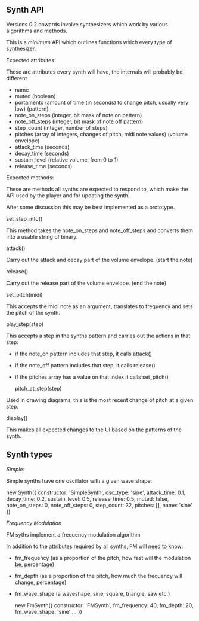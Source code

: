Synth API
---------

Versions 0.2 onwards involve synthesizers which work by various algorithms and methods.

This is a *minimum* API which outlines functions which every type of synthesizer.

Expected attributes:

These are attributes every synth will have, the internals will probably be different

* name
* muted (boolean)
* portamento (amount of time (in seconds) to change pitch, usually very low)
(pattern)
* note_on_steps (integer, bit mask of note on pattern)
* note_off_steps (integer, bit mask of note off pattern)
* step_count (integer, number of steps)
* pitches (array of integers, changes of pitch, midi note values)
(volume envelope)
* attack_time (seconds)
* decay_time (seconds)
* sustain_level (relative volume, from 0 to 1)
* release_time (seconds)

Expected methods:

These are methods all synths are expected to respond to, which make the API used by the player and for updating the synth.

After some discussion this may be best implemented as a prototype.

  set_step_info()

This method takes the note_on_steps and note_off_steps and converts them into a usable string of binary.

  attack()

Carry out the attack and decay part of the volume envelope.
(start the note)

  release()

Carry out the release part of the volume envelope.
(end the note)

  set_pitch(midi)

This accepts the midi note as an argument, translates to frequency and sets the pitch of the synth.

  play_step(step)

This accepts a step in the synths pattern and carries out the actions in that step:

* if the note_on pattern includes that step, it calls attack()
* if the note_off pattern includes that step, it calls release()
* if the pitches array has a value on that index it calls set_pitch()

  pitch_at_step(step)

Used in drawing diagrams, this is the most recent change of pitch at a given step.

  display()

This makes all expected changes to the UI based on the patterns of the synth.

Synth types
-----------

*Simple:*

Simple synths have one oscillator with a given wave shape:

  new Synth({
    constructor: 'SimpleSynth',
    osc_type: 'sine',
    attack_time: 0.1,
    decay_time: 0.2,
    sustain_level: 0.5,
    release_time: 0.5,
    muted: false,
    note_on_steps: 0,
    note_off_steps: 0,
    step_count: 32,
    pitches: [],
    name: 'sine'
  })

*Frequency Modulation*

FM syths implement a frequency modulation algorithm

In addition to the attributes required by all synths, FM will need to know:

* fm_frequency (as a proportion of the pitch, how fast will the modulation be, percentage)
* fm_depth (as a proportion of the pitch, how much the frequency will change, percentage)
* fm_wave_shape (a waveshape, sine, square, triangle, saw etc.)

  new FmSynth({
    constructor: 'FMSynth',
    fm_frequency: 40,
    fm_depth: 20,
    fm_wave_shape: 'sine'
    ...
  })
